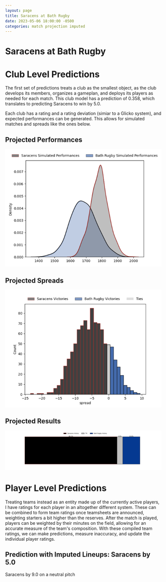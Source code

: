 ```yaml
---  
layout: page  
title: Saracens at Bath Rugby  
date: 2023-05-06 18:00:00 -0500  
categories: match projection imputed  
---
```

# Saracens at Bath Rugby

# Club Level Predictions


The first set of predictions treats a club as the smallest object, as the club develops its members, organizes a gameplan, and deploys its players as needed for each match. This club model has a prediction of 0.358, which translates to predicting Saracens to win by 5.0.

Each club has a rating and a rating deviation (simiar to a Glicko system), and expected performances can be generated. This allows for simulated matches and spreads like the ones below.
## Projected Performances


![Projected Performances](plots/performances_2023-05-06-BathRugby-Saracens.png)
## Projected Spreads


![Projected Spreads](plots/spreads_2023-05-06-BathRugby-Saracens.png)
## Projected Results


![Projected Results](plots/resultbar_2023-05-06-BathRugby-Saracens.png)
# Player Level Predictions


Treating teams instead as an entity made up of the currently active players, I have ratings for each player in an altogether different system. These can be combined to form team ratings once teamsheets are announced, weighting starters a bit higher than the reserves. After the match is played, players can be weighted by their minutes on the field, allowing for an accurate measure of the team's composition. With these compiled team ratings, we can make predictions, measure inaccuracy, and update the individual player ratings.
## Prediction with Imputed Lineups: Saracens by 5.0


Saracens by 9.0 on a neutral pitch

